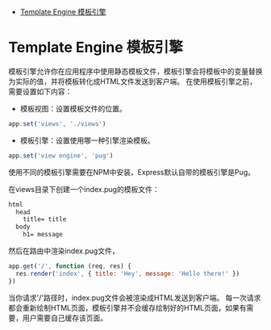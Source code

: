 
<!-- @import "[TOC]" {cmd="toc" depthFrom=1 depthTo=6 orderedList=false} -->

<!-- code_chunk_output -->

* [Template Engine 模板引擎](#template-engine-模板引擎)

<!-- /code_chunk_output -->

# Template Engine 模板引擎
模板引擎允许你在应用程序中使用静态模板文件，模板引擎会将模板中的变量替换为实际的值，并将模板转化成HTML文件发送到客户端。
在使用模板引擎之前，需要设置如下内容：
* 模板视图：设置模板文件的位置。
```javascript
app.set('views', './views')
```
* 模板引擎：设置使用哪一种引擎渲染模板。
```javascript
app.set('view engine', 'pug')
```
使用不同的模板引擎需要在NPM中安装，Express默认自带的模板引擎是Pug。

在views目录下创建一个index.pug的模板文件：
```html
html
  head
    title= title
  body
    h1= message
```
然后在路由中渲染index.pug文件，
```javascript
app.get('/', function (req, res) {
  res.render('index', { title: 'Hey', message: 'Hello there!' })
})
```
当你请求'/'路径时，index.pug文件会被渲染成HTML发送到客户端。
每一次请求都会重新绘制HTML页面，模板引擎并不会缓存绘制好的HTML页面，如果有需要，用户需要自己缓存该页面。